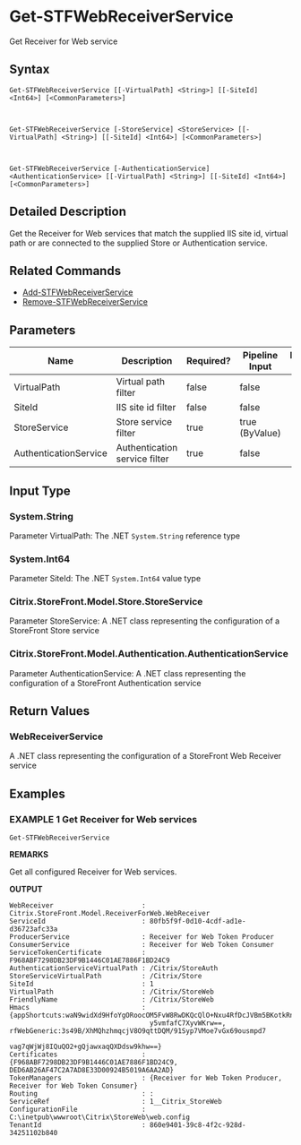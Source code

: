 ﻿# Get-STFWebReceiverService

Get Receiver for Web service

## Syntax

```
Get-STFWebReceiverService [[-VirtualPath] <String>] [[-SiteId] <Int64>] [<CommonParameters>]



Get-STFWebReceiverService [-StoreService] <StoreService> [[-VirtualPath] <String>] [[-SiteId] <Int64>] [<CommonParameters>]



Get-STFWebReceiverService [-AuthenticationService] <AuthenticationService> [[-VirtualPath] <String>] [[-SiteId] <Int64>] [<CommonParameters>]
```

## Detailed Description

Get the Receiver for Web services that match the supplied IIS site id, virtual path or are connected to the supplied Store or Authentication service.

## Related Commands

* [Add-STFWebReceiverService](./Add-STFWebReceiverService)
* [Remove-STFWebReceiverService](./Remove-STFWebReceiverService)

## Parameters

| Name   | Description | Required? | Pipeline Input | Default Value |
| --- | --- | --- | --- | --- |
|VirtualPath|Virtual path filter|false|false| |
|SiteId|IIS site id filter|false|false| |
|StoreService|Store service filter|true|true (ByValue)| |
|AuthenticationService|Authentication service filter|true|false| |

## Input Type

### System.String

Parameter VirtualPath: The .NET `System.String` reference type

### System.Int64

Parameter SiteId: The .NET `System.Int64` value type

### Citrix.StoreFront.Model.Store.StoreService

Parameter StoreService: A .NET class representing the configuration of a StoreFront Store service

### Citrix.StoreFront.Model.Authentication.AuthenticationService

Parameter AuthenticationService: A .NET class representing the configuration of a StoreFront Authentication service

## Return Values

### WebReceiverService

A .NET class representing the configuration of a StoreFront Web Receiver service

## Examples

### EXAMPLE 1 Get Receiver for Web services

```
Get-STFWebReceiverService
```

**REMARKS**

Get all configured Receiver for Web services.

**OUTPUT**

```
WebReceiver                      : Citrix.StoreFront.Model.ReceiverForWeb.WebReceiver
ServiceId                        : 80fb5f9f-0d10-4cdf-ad1e-d36723afc33a
ProducerService                  : Receiver for Web Token Producer
ConsumerService                  : Receiver for Web Token Consumer
ServiceTokenCertificate          : F968ABF7298DB23DF9B1446C01AE7886F1BD24C9
AuthenticationServiceVirtualPath : /Citrix/StoreAuth
StoreServiceVirtualPath          : /Citrix/Store
SiteId                           : 1
VirtualPath                      : /Citrix/StoreWeb
FriendlyName                     : /Citrix/StoreWeb
Hmacs                            : {appShortcuts:waN9widXd9HfoYgORoocOM5FvW8RwDKQcQlO+Nxu4RfDcJVBm5BKotkRn1M61AvBgQDRhX
                                   y5vmfafC7XyvWKrw==, rfWebGeneric:3s49B/XhMQhzhmqcjV8O9qttDQM/91Syp7VMoe7vGx69ousmpd7
                                   vag7qWjWj8IQuQO2+gQjawxaqQXDdsw9khw==}
Certificates                     : {F968ABF7298DB23DF9B1446C01AE7886F1BD24C9, DED6AB26AF47C2A7AD8E33D00924B5019A6AA2AD}
TokenManagers                    : {Receiver for Web Token Producer, Receiver for Web Token Consumer}
Routing                          : :
ServiceRef                       : 1__Citrix_StoreWeb
ConfigurationFile                : C:\inetpub\wwwroot\Citrix\StoreWeb\web.config
TenantId                         : 860e9401-39c8-4f2c-928d-34251102b840
```

